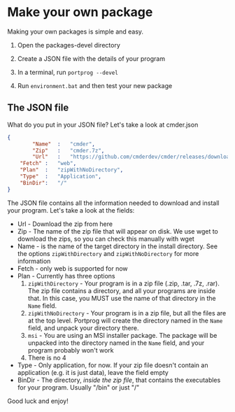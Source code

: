 # Make your own package

Making your own packages is simple and easy.

1. Open the packages-devel directory

2. Create a JSON file with the details of your program

3. In a terminal, run ```portprog --devel```

4. Run ```environment.bat``` and then test your new package

## The JSON file

What do you put in your JSON file?  Let's take a look at cmder.json

```json
{
    	"Name"  :   "cmder",
    	"Zip"   :   "cmder.7z",
    	"Url"   :   "https://github.com/cmderdev/cmder/releases/download/v1.3.11/cmder.7z",
	"Fetch" :	"web",
	"Plan"  :   "zipWithNoDirectory",
	"Type"  :   "Application",
	"BinDir":	"/"
}
```

The JSON file contains all the information needed to download and install your program.  Let's take a look at the fields:

* Url - Download the zip from here
* Zip - The name of the zip file that will appear on disk.  We use wget to download the zips, so you can check this manually with wget
* Name - is the name of the target directory in the install directory.  See the options ```zipWithDirectory``` and ```zipWithNoDirectory``` for more information
* Fetch - only web is supported for now
* Plan - Currently has three options
	1. ```zipWithDirectory``` - Your program is in a zip file (.zip, .tar, .7z, .rar).  The zip file contains a directory, and all your programs are inside that.  In this case, you MUST use the name of that directory in the ```Name``` field.
	2. ```zipWithNoDirectory``` - Your program is in a zip file, but all the files are at the top level.  Portprog will create the directory named in the ```Name``` field, and unpack your directory there.
	3. ```msi``` - You are using an MSI installer package.  The package will be unpacked into the directory named in the ```Name``` field, and your program probably won't work
	4. There is no 4
* Type - Only application, for now.  If your zip file doesn't contain an application (e.g. it is just data), leave the field empty
* BinDir - The directory, _inside the zip file_, that contains the executables for your program.  Usually "/bin" or just "/"

Good luck and enjoy!
